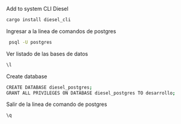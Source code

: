 Add to system CLI Diesel

```bash
cargo install diesel_cli
```

Ingresar a la linea de comandos de postgres

```bash
 psql -U postgres
```

Ver listado de las bases de datos

```bash
\l
```

Create database

```bash
CREATE DATABASE diesel_postgres;
GRANT ALL PRIVILEGES ON DATABASE diesel_postgres TO desarrollo;
```

Salir de la linea de comando de postgres

```bash
\q
```